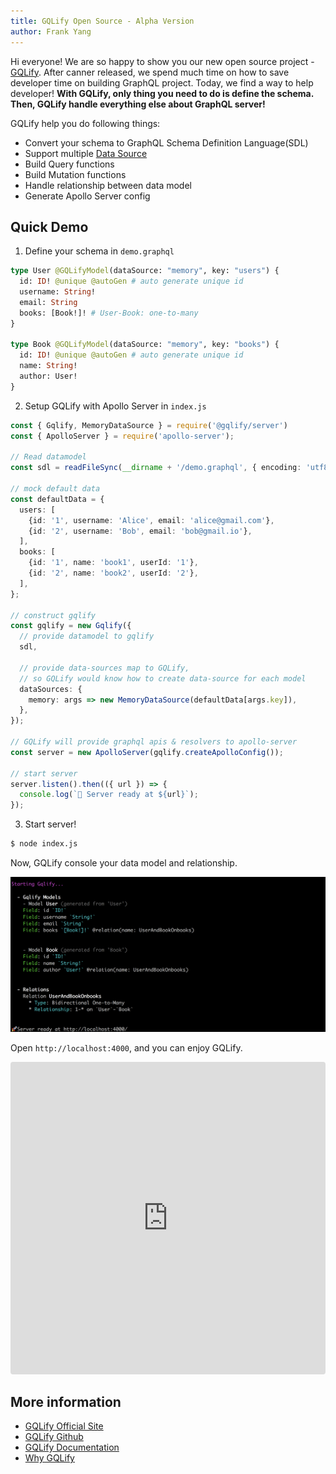 ```yaml
---
title: GQLify Open Source - Alpha Version
author: Frank Yang
---
```


Hi everyone! We are so happy to show you our new open source project - [GQLify](https://www.gqlify.com). After canner released, we spend much time on how to save developer time on building GraphQL project. Today, we find a way to help developer! **With GQLify, only thing you need to do is define the schema. Then, GQLify handle everything else about GraphQL server!**

GQLify help you do following things:
* Convert your schema to GraphQL Schema Definition Language(SDL)
* Support multiple [Data Source](https://www.gqlify.com/docs/data-source-overview)
* Build Query functions
* Build Mutation functions
* Handle relationship between data model
* Generate Apollo Server config

## Quick Demo

1. Define your schema in `demo.graphql`

```graphql
type User @GQLifyModel(dataSource: "memory", key: "users") {
  id: ID! @unique @autoGen # auto generate unique id
  username: String!
  email: String
  books: [Book!]! # User-Book: one-to-many
}

type Book @GQLifyModel(dataSource: "memory", key: "books") {
  id: ID! @unique @autoGen # auto generate unique id
  name: String!
  author: User!
}
```

2. Setup GQLify with Apollo Server in `index.js`

```typescript
const { Gqlify, MemoryDataSource } = require('@gqlify/server')
const { ApolloServer } = require('apollo-server');

// Read datamodel
const sdl = readFileSync(__dirname + '/demo.graphql', { encoding: 'utf8' });

// mock default data
const defaultData = {
  users: [
    {id: '1', username: 'Alice', email: 'alice@gmail.com'},
    {id: '2', username: 'Bob', email: 'bob@gmail.io'},
  ],
  books: [
    {id: '1', name: 'book1', userId: '1'},
    {id: '2', name: 'book2', userId: '2'},
  ],
};

// construct gqlify
const gqlify = new Gqlify({
  // provide datamodel to gqlify
  sdl,

  // provide data-sources map to GQLify,
  // so GQLify would know how to create data-source for each model
  dataSources: {
    memory: args => new MemoryDataSource(defaultData[args.key]),
  },
});

// GQLify will provide graphql apis & resolvers to apollo-server
const server = new ApolloServer(gqlify.createApolloConfig());

// start server
server.listen().then(({ url }) => {
  console.log(`🚀 Server ready at ${url}`);
});
```

3. Start server!

```bash
$ node index.js
```

Now, GQLify console your data model and relationship.

![start image](/blog/gqlify-alpha/start.png)

Open `http://localhost:4000`, and you can enjoy GQLify.

<iframe src="https://codesandbox.io/embed/p7wqo43zpx?module=%2Fdatamodel.graphql" style="width:100%; height:500px; border:0; border-radius: 4px; overflow:hidden;" sandbox="allow-modals allow-forms allow-popups allow-scripts allow-same-origin"></iframe>

## More information

* [GQLify Official Site](https://www.gqlify.com)
* [GQLify Github](https://github.com/Canner/gqlify)
* [GQLify Documentation](https://www.gqlify.com/docs/intro.html)
* [Why GQLify](https://www.gqlify.com/docs/why-gqlify)
